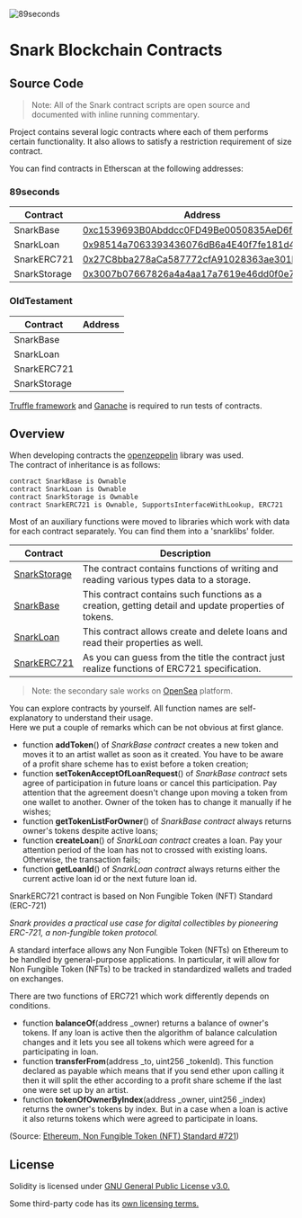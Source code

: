![89seconds](https://snark.art/assets/artworks/eve.png)

# Snark Blockchain Contracts

## Source Code

> Note: All of the Snark contract scripts are open source and documented with inline running commentary.

Project contains several logic contracts where each of them performs certain functionality. It also allows to satisfy a restriction requirement of size contract.

You can find contracts in Etherscan at the following addresses:

### 89seconds

Contract | Address
--- | ---
SnarkBase | [0xc1539693B0Abddcc0FD49Be0050835AeD6f67A50](https://etherscan.io/address/0xc1539693B0Abddcc0FD49Be0050835AeD6f67A50#code)
SnarkLoan | [0x98514a7063393436076dB6a4E40f7fe181d4AA87](https://etherscan.io/address/0x98514a7063393436076dB6a4E40f7fe181d4AA87#code)
SnarkERC721 | [0x27C8bba278aCa587772cfA91028363ae301b1A72](https://etherscan.io/address/0x27C8bba278aCa587772cfA91028363ae301b1A72#code)
SnarkStorage | [0x3007b07667826a4a4aa17a7619e46dd0f0e75157](https://etherscan.io/address/0x3007b07667826a4a4aa17a7619e46dd0f0e75157#code)

### OldTestament

Contract | Address
--- | ---
SnarkBase | [](https://etherscan.io/address/#code)
SnarkLoan | [](https://etherscan.io/address/#code)
SnarkERC721 | [](https://etherscan.io/address/#code)
SnarkStorage | [](https://etherscan.io/address/#code)

[Truffle framework](https://www.trufflesuite.com/truffle) and [Ganache](https://www.trufflesuite.com/ganache) is required to run tests of contracts.

## Overview

When developing contracts the [openzeppelin](https://openzeppelin.org) library was used.\
The contract of inheritance is as follows:

``` solidity
contract SnarkBase is Ownable
contract SnarkLoan is Ownable
contract SnarkStorage is Ownable
contract SnarkERC721 is Ownable, SupportsInterfaceWithLookup, ERC721
```

Most of an auxiliary functions were moved to libraries which work with data for each contract separately. You can find them into a 'snarklibs' folder.

Contract | Description
-- | --
[SnarkStorage](contracts/SnarkStorage.sol) | The contract contains functions of writing and reading various types data to a storage.
[SnarkBase](contracts/SnarkBase.sol) | This contract contains such functions as a creation, getting detail and update properties of tokens.
[SnarkLoan](contracts/SnarkLoan.sol) | This contract allows create and delete loans and read their properties as well.
[SnarkERC721](contracts/SnarkERC721.sol) | As you can guess from the title the contract just realize functions of ERC721 specification.

> Note: the secondary sale works on [OpenSea](https://opensea.io/assets/89secondsatomized) platform.

You can explore contracts by yourself. All function names are self-explanatory to understand their usage.\
Here we put a couple of remarks which can be not obvious at first glance.

- function **addToken**() of *SnarkBase contract* creates a new token and moves it to an artist wallet as soon as it created. You have to be aware of a profit share scheme has to exist before a token creation;
- function **setTokenAcceptOfLoanRequest**() of *SnarkBase contract* sets agree of participation in future loans or cancel this participation. Pay attention that the agreement doesn't change upon moving a token from one wallet to another. Owner of the token has to change it manually if he wishes;
- function **getTokenListForOwner**() of *SnarkBase contract* always returns owner's tokens despite active loans;
- function **createLoan**() of *SnarkLoan contract* creates a loan. Pay your attention period of the loan has not to crossed with existing loans. Otherwise, the transaction fails;
- function **getLoanId**() of *SnarkLoan contract* always returns either the current active loan id or the next future loan id.

SnarkERC721 contract is based on Non Fungible Token (NFT) Standard (ERC-721)

_Snark provides a practical use case for digital collectibles by pioneering ERC-721, a non-fungible token protocol._

A standard interface allows any Non Fungible Token (NFTs) on Ethereum
to be handled by general-purpose applications.
In particular, it will allow for Non Fungible Token (NFTs)
to be tracked in standardized wallets and traded on exchanges.

There are two functions of ERC721 which work differently depends on conditions.

- function **balanceOf**(address _owner) returns a balance of owner's tokens. If any loan is active then the algorithm of balance calculation changes and it lets you see all tokens which were agreed for a participating in loan.
- function **transferFrom**(address _to, uint256 _tokenId). This function declared as payable which means that if you send ether upon calling it then it will split the ether according to a profit share scheme if the last one were set up by an artist.
- function **tokenOfOwnerByIndex**(address _owner, uint256 _index) returns the owner's tokens by index. But in a case when a loan is active it also returns tokens which were agreed to participate in loans.

(Source: [Ethereum, Non Fungible Token (NFT) Standard #721](https://github.com/ethereum/EIPs/issues/721))

## License

Solidity is licensed under [GNU General Public License v3.0.](https://github.com/ethereum/solidity/blob/develop/LICENSE.txt)

Some third-party code has its [own licensing terms.](https://github.com/ethereum/solidity/blob/develop/cmake/templates/license.h.in)

